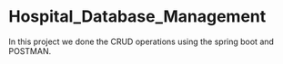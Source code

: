 # Hospital_Database_Management
In this project we done the CRUD operations using the spring boot and POSTMAN.
